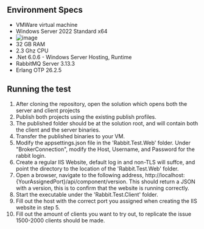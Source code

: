 Environment Specs
- 

- VMWare virtual machine
- Windows Server 2022 Standard x64
-   ![image](https://github.com/KaizerT/rabbitmq-discussion/assets/37116136/9d666084-93b9-4dbb-92dd-4d89b4d013a6)
- 32 GB RAM
- 2.3 Ghz CPU
- .Net 6.0.6 - Windows Server Hosting, Runtime
- RabbitMQ Server 3.13.3
- Erlang OTP 26.2.5


Running the test
- 

1. After cloning the repository, open the solution which opens both the server and client projects
2. Publish both projects using the existing publish profiles.
3. The published folder should be at the solution root, and will contain both the client and the server binaries.
4. Transfer the published binaries to your VM.
5. Modify the appsettings.json file in the 'Rabbit.Test.Web' folder. Under "BrokerConnection", modify the Host, Username, and Password for the rabbit login.
6. Create a regular IIS Website, default log in and non-TLS will suffce, and point the directory to the location of the 'Rabbit.Test.Web' folder.
7. Open a browser, navigate to the following address, http://localhost:{YourAssignedPort}/api/component/version. This should return a JSON with a version, this is to confirm that the website is running correctly.
8. Start the executable under the 'Rabbit.Test.Client' folder.
9. Fill out the host with the correct port you assigned when creating the IIS website in step 5.
10. Fill out the amount of clients you want to try out, to replicate the issue 1500-2000 clients should be made.

